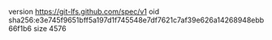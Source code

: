 version https://git-lfs.github.com/spec/v1
oid sha256:e3e745f9651bff5a197d1f745548e7df7621c7af39e626a14268948ebb66f1b6
size 4576
